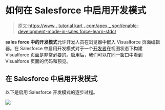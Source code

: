 # 如何在 Salesforce 中启用开发模式

> 原文:[https://www . tutorial kart . com/apex _ soql/enable-development-mode-in-sales force-learn-sfdc/](https://www.tutorialkart.com/apex_soql/enable-development-mode-in-salesforce-learn-sfdc/)

**sales force 中的开发模式**允许开发人员在浏览器中嵌入 Visualforce 页面编辑器。在 Salesforce 中启用开发模式对于一个[开发者](https://www.tutorialkart.com/salesforce-tutorials/salesforce-developer-tutorials/)在视图状态下构建 Visualforce 页面是非常必要的。启用后，我们可以在同一窗口中看到 Visualforce 页面的代码和预览。

## 在 Salesforce 中启用开发模式

以下是启用 Salesforce 开发模式的逐步过程。

[![](../Images/925da31b32d6bc3827932f6c8afb11bb.png)](https://www.tutorialkart.com/)